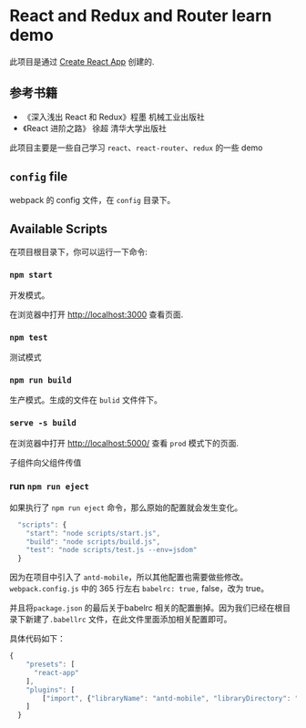 # React and Redux and Router learn demo

此项目是通过 [Create React App](https://github.com/facebook/create-react-app) 创建的.

## 参考书籍

- 《深入浅出 React 和 Redux》程墨 机械工业出版社
- 《React 进阶之路》 徐超 清华大学出版社

此项目主要是一些自己学习 `react`、`react-router`、`redux` 的一些 demo

## `config` file

webpack 的 config 文件，在 `config` 目录下。

## Available Scripts

在项目根目录下，你可以运行一下命令:

### `npm start`

开发模式。

在浏览器中打开 [http://localhost:3000](http://localhost:3000) 查看页面.

### `npm test`

测试模式

### `npm run build`

生产模式。生成的文件在 `bulid` 文件件下。

### `serve -s build`

在浏览器中打开 [http://localhost:5000/](http://localhost:5000/) 查看 `prod` 模式下的页面.

子组件向父组件传值

### run `npm run eject`

如果执行了 `npm run eject` 命令，那么原始的配置就会发生变化。

``` js
  "scripts": {
    "start": "node scripts/start.js",
    "build": "node scripts/build.js",
    "test": "node scripts/test.js --env=jsdom"
  }
```

因为在项目中引入了 `antd-mobile`，所以其他配置也需要做些修改。
`webpack.config.js` 中的 365 行左右 `babelrc: true,` false，改为 true。

并且将`package.json` 的最后关于babelrc 相关的配置删掉。因为我们已经在根目录下新建了`.babellrc` 文件，在此文件里面添加相关配置即可。

具体代码如下：

```js
{
    "presets": [
      "react-app"
    ],
    "plugins": [
        ["import", {"libraryName": "antd-mobile", "libraryDirectory": "es", "style": "css"}]
    ]
  }
```